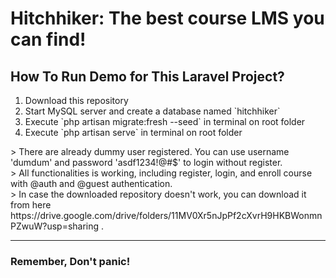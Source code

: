 <h1>Hitchhiker: The best course LMS you can find!</h1>
<h2>How To Run Demo for This Laravel Project?</h2>
<ol>
    <li>Download this repository</li>
    <li>Start MySQL server and create a database named `hitchhiker`</li>
    <li>Execute `php artisan migrate:fresh --seed` in terminal on root folder</li>
    <li>Execute `php artisan serve` in terminal on root folder</li>
</ol>
> There are already dummy user registered. You can use username 'dumdum' and password 'asdf1234!@#$' to login without register. <br>
> All functionalities is working, including register, login, and enroll course with @auth and @guest authentication. <br>
> In case the downloaded repository doesn't work, you can download it from here https://drive.google.com/drive/folders/11MV0Xr5nJpPf2cXvrH9HKBWonmnPZwuW?usp=sharing .
<hr>
<h3>Remember, Don't panic!</h3>
